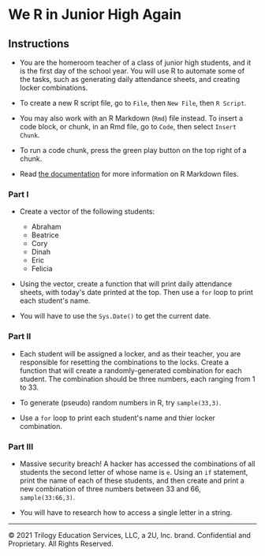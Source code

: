 # We R in Junior High Again

## Instructions

* You are the homeroom teacher of a class of junior high students, and it is the first day of the school year. You will use R to automate some of the tasks, such as generating daily attendance sheets, and creating locker combinations.

* To create a new R script file, go to `File`, then `New File`, then `R Script`.

* You may also work with an R Markdown (`Rmd`) file instead. To insert a code block, or chunk, in an Rmd file, go to `Code`, then select `Insert Chunk`.

* To run a code chunk, press the green play button on the top right of a chunk.

* Read [the documentation](https://rmarkdown.rstudio.com/lesson-1.html) for more information on R Markdown files.

### Part I

* Create a vector of the following students:

  * Abraham
  * Beatrice
  * Cory
  * Dinah
  * Eric
  * Felicia

* Using the vector, create a function that will print daily attendance sheets, with today's date printed at the top. Then use a `for` loop to print each student's name.

* You will have to use the `Sys.Date()` to get the current date. 

### Part II

* Each student will be assigned a locker, and as their teacher, you are responsible for resetting the combinations to the locks. Create a function that will create a randomly-generated combination for each student. The combination should be three numbers, each ranging from 1 to 33.

* To generate (pseudo) random numbers in R, try `sample(33,3)`.

* Use a `for` loop to print each student's name and thier locker combination. 

### Part III

* Massive security breach! A hacker has accessed the combinations of all students the second letter of whose name is `e`. Using an `if` statement, print the name of each of these students, and then create and print a new combination of three numbers between 33 and 66, `sample(33:66,3)`.

* You will have to research how to access a single letter in a string.

---

© 2021 Trilogy Education Services, LLC, a 2U, Inc. brand.  Confidential and Proprietary.  All Rights Reserved.
